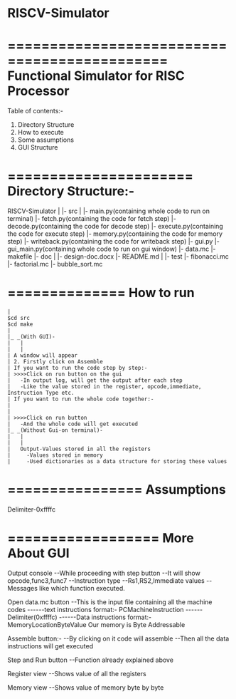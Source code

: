 # RISCV-Simulator

=============================================
Functional Simulator for RISC Processor
=============================================

Table of contents:-
1. Directory Structure 
2. How to execute
3. Some assumptions
4. GUI Structure

======================
Directory Structure:-
======================

RISCV-Simulator
  |
  |- src
      |
      |- main.py(containing whole code to run on terminal)
      |- fetch.py(containing the code for fetch step)
      |- decode.py(containing the code for decode step)
      |- execute.py(containing the code for execute step)
      |- memory.py(containing the code for memory step) 
      |- writeback.py(containing the code for writeback step)
      |- gui.py
      |- gui_main.py(containing whole code to run on gui window)
      |- data.mc
      |- makefile 
  |- doc
      |
      |- design-doc.docx
  |- README.md
      |
  |- test
      |- fibonacci.mc
      |- factorial.mc
      |- bubble_sort.mc

==============
How to run
==============
	|
	$cd src
	$cd make 
	|
	|_ _(With GUI)-
	|	|
	|	| 
	| A window will appear
	| 2. Firstly click on Assemble
 	| If you want to run the code step by step:-
	| >>>>Click on run button on the gui 
	|	-In output log, will get the output after each step
	|	-Like the value stored in the register, opcode,immediate, Instruction Type etc.
	| If you want to run the whole code together:-
	|
	|
	| >>>>Click on run button
	|	-And the whole code will get executed
	|_ _(Without Gui-on terminal)-
	|	|
	|	|
	|   Output-Values stored in all the registers
	| 	  -Values stored in memory
	| 	  -Used dictionaries as a data structure for storing these values
		
	
	 
================
Assumptions
================
Delimiter-0xffffc


==================
More About GUI
==================
Output console 
--While proceeding with step button
--It will show opcode,func3,func7
--Instruction type
--Rs1,RS2,Immediate values
--Messages like which function executed.


Open data.mc button
--This is the input file containing all the machine codes
------text instructions format:-
	PC<space>MachineInstruction
------Delimiter(0xffffc)
------Data instructions format:-
	MemoryLocation<space>ByteValue
	Our memory is Byte Addressable

Assemble button:-
--By clicking on it code will assemble
--Then all the data instructions will get executed

Step and Run button
--Function already explained above

Register view
--Shows value of all the registers

Memory view
--Shows value of memory byte by byte 
 



